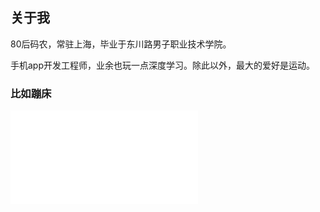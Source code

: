 ## 关于我

80后码农，常驻上海，毕业于东川路男子职业技术学院。  

手机app开发工程师，业余也玩一点深度学习。除此以外，最大的爱好是运动。

### 比如蹦床

<iframe src="//player.bilibili.com/player.html?aid=288042069&bvid=BV15f4y1i7rh&cid=265439331&page=1" scrolling="no" border="0" frameborder="no" framespacing="0" allowfullscreen="true"> </iframe>

